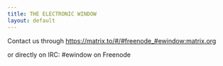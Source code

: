 ```yaml
---
title: THE ELECTRONIC WINDOW
layout: default
---
```


Contact us through https://matrix.to/#/#freenode_#ewindow:matrix.org

or directly on IRC: #ewindow on Freenode

